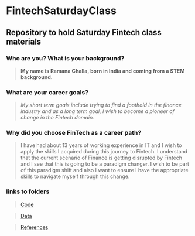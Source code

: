 # FintechSaturdayClass
## Repository to hold Saturday Fintech class materials


### Who are you? What is your background? 
   >**My name is Ramana Challa, born in India and coming from a STEM background.**

### What are your career goals?
>*My short term goals include trying to find a foothold in the finance industry and as a long term goal, I wish to become a pioneer of change in the Fintech domain.*
    

 ### Why did you choose FinTech as a career path? 
>I have had about 13 years of working experience in IT and I wish to apply the skills I acquired during this journey to Fintech. I understand that the current scenario of Finance is getting disrupted by Fintech and I see that this is going to be a paradigm changer. I wish to be part of this paradigm shift and also I want to ensure I have the appropriate skills to navigate myself through this change.
    
### links to folders 

>[Code](code/)

>[Data](data/)

>[References](references/)
